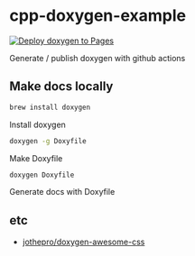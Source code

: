 # cpp-doxygen-example

[![Deploy doxygen to Pages](https://github.com/sh-cho/cpp-doxygen-example/actions/workflows/deploy_docs.yml/badge.svg?branch=main&event=push)](https://github.com/sh-cho/cpp-doxygen-example/actions/workflows/deploy_docs.yml)

Generate / publish doxygen with github actions

## Make docs locally

```sh
brew install doxygen
```
Install doxygen

```sh
doxygen -g Doxyfile
```
Make Doxyfile

```sh
doxygen Doxyfile
```
Generate docs with Doxyfile

## etc
- [jothepro/doxygen-awesome-css](https://github.com/jothepro/doxygen-awesome-css)
